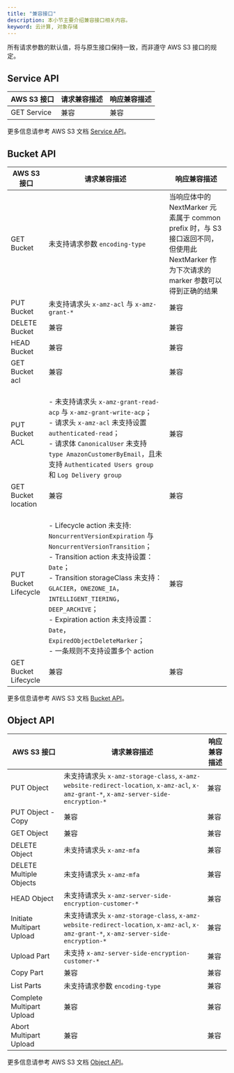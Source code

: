 ```yaml
---
title: "兼容接口"
description: 本小节主要介绍兼容接口相关内容。
keyword: 云计算, 对象存储
---
```


所有请求参数的默认值，将与原生接口保持一致，而非遵守 AWS S3 接口的规定。

## Service API

| AWS S3 接口 | 请求兼容描述 | 响应兼容描述 |
| --- | --- | --- |
| GET Service | 兼容 | 兼容 |

更多信息请参考 AWS S3 文档 [Service API](http://docs.aws.amazon.com/zh_cn/AmazonS3/latest/API/RESTServiceOps.html)。

## Bucket API

| AWS S3 接口 | 请求兼容描述 | 响应兼容描述 |
| --- | --- | --- |
| GET Bucket | 未支持请求参数 `encoding-type` | 当响应体中的 NextMarker 元素属于 common prefix 时，与 S3 接口返回不同，但使用此 NextMarker 作为下次请求的 marker 参数可以得到正确的结果 |
| PUT Bucket | 未支持请求头 `x-amz-acl` 与 `x-amz-grant-*` | 兼容 |
| DELETE Bucket | 兼容 | 兼容 |
| HEAD Bucket | 兼容 | 兼容 |
| GET Bucket acl | 兼容 | 兼容 |
| PUT Bucket ACL | <br>- 未支持请求头 `x-amz-grant-read-acp` 与 `x-amz-grant-write-acp`；<br>- 请求头 `x-amz-acl` 未支持设置 `authenticated-read`；<br>- 请求体 `CanonicalUser` 未支持 `type AmazonCustomerByEmail`，且未支持 `Authenticated Users group` 和 `Log Delivery group` | 兼容 |
| GET Bucket location | 兼容 | 兼容 |
| PUT Bucket Lifecycle | <br>- Lifecycle action 未支持: `NoncurrentVersionExpiration` 与 `NoncurrentVersionTransition`；<br>- Transition action 未支持设置： `Date`；<br>- Transition storageClass 未支持： `GLACIER`，`ONEZONE_IA`，`INTELLIGENT_TIERING`，`DEEP_ARCHIVE`；<br>- Expiration action 未支持设置：`Date`，`ExpiredObjectDeleteMarker`；<br>- 一条规则不支持设置多个 action | 兼容 |
| GET Bucket Lifecycle | 兼容 | 兼容 |

更多信息请参考 AWS S3 文档 [Bucket API](http://docs.aws.amazon.com/AmazonS3/latest/API/RESTBucketOps.html)。

## Object API

| AWS S3 接口 | 请求兼容描述 | 响应兼容描述 |
| --- | --- | --- |
| PUT Object | 未支持请求头 `x-amz-storage-class`, `x-amz-website-redirect-location`, `x-amz-acl`, `x-amz-grant-*`, `x-amz-server-side-encryption-*` | 兼容 |
| PUT Object - Copy | 兼容 | 兼容 |
| GET Object | 兼容 | 兼容 |
| DELETE Object | 未支持请求头 `x-amz-mfa` | 兼容 |
| DELETE Multiple Objects | 未支持请求头 `x-amz-mfa` | 兼容 |
| HEAD Object | 未支持请求头 `x-amz-server-side​-encryption​-customer-*` | 兼容 |
| Initiate Multipart Upload | 未支持请求头 `x-amz-storage-class`, `x-amz-website-redirect-location`, `x-amz-acl`, `x-amz-grant-*`, `x-amz-server-side-encryption-*` | 兼容 |
| Upload Part | 未支持 `x-amz-server-side-encryption-customer-*` | 兼容 |
| Copy Part | 兼容 | 兼容 |
| List Parts | 未支持请求参数 `encoding-type` | 兼容 |
| Complete Multipart Upload | 兼容 | 兼容 |
| Abort Multipart Upload | 兼容 | 兼容 |

更多信息请参考 AWS S3 文档 [Object API](http://docs.aws.amazon.com/AmazonS3/latest/API/RESTObjectOps.html)。


